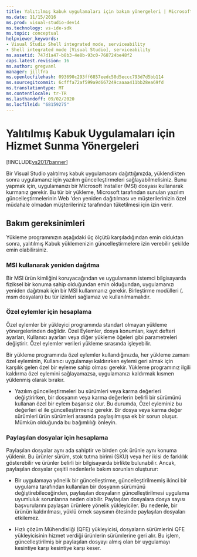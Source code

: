 ```yaml
---
title: Yalıtılmış kabuk uygulamaları için bakım yönergeleri | Microsoft Docs
ms.date: 11/15/2016
ms.prod: visual-studio-dev14
ms.technology: vs-ide-sdk
ms.topic: conceptual
helpviewer_keywords:
- Visual Studio Shell integrated mode, serviceability
- Shell integrated mode [Visual Studio], serviceability
ms.assetid: 747d1a47-b8b3-4e8b-93c0-768724be48f2
caps.latest.revision: 16
ms.author: gregvanl
manager: jillfra
ms.openlocfilehash: 093690c293ff6857eedc50d5eccc793d7d5bb114
ms.sourcegitcommit: 6cfffa72af599a9d667249caaaa411bb28ea69fd
ms.translationtype: MT
ms.contentlocale: tr-TR
ms.lasthandoff: 09/02/2020
ms.locfileid: "68159275"
---
```

# <a name="servicing-guidelines-for-isolated-shell-applications"></a>Yalıtılmış Kabuk Uygulamaları için Hizmet Sunma Yönergeleri
[!INCLUDE[vs2017banner](../includes/vs2017banner.md)]

Bir Visual Studio yalıtılmış kabuk uygulamasını dağıttığınızda, yüklendikten sonra uygulamanız için yazılım güncelleştirmeleri sağlayabilmelisiniz. Bunu yapmak için, uygulamanızı bir Microsoft Installer (MSI) dosyası kullanarak kurmanız gerekir. Bu tür bir yükleme, Microsoft tarafından sunulan yazılım güncelleştirmelerinin Web 'den yeniden dağıtılması ve müşterilerinizin özel müdahale olmadan müşterileriniz tarafından tüketilmesi için izin verir.  
  
## <a name="servicing-requirements"></a>Bakım gereksinimleri  
 Yükleme programınızın aşağıdaki üç ölçütü karşıladığından emin olduktan sonra, yalıtılmış Kabuk yüklemenizin güncelleştirmelere izin verebilir şekilde emin olabilirsiniz.  
  
### <a name="redistribute-by-using-an-msi"></a>MSI kullanarak yeniden dağıtma  
 Bir MSI ürün kimliğini koruyacağından ve uygulamanın istemci bilgisayarda fiziksel bir konuma sahip olduğundan emin olduğundan, uygulamanızı yeniden dağıtmak için bir MSI kullanmanız gerekir. Birleştirme modülleri (. msm dosyaları) bu tür izinleri sağlamaz ve kullanılmamalıdır.  
  
### <a name="accounting-for-custom-actions"></a>Özel eylemler için hesaplama  
 Özel eylemler bir yükleyici programında standart olmayan yükleme yönergelerinden değildir. Özel Eylemler, dosya konumları, kayıt defteri ayarları, Kullanıcı ayarları veya diğer yükleme öğeleri gibi parametreleri değiştirir. Özel eylemler verileri yükleme sırasında işleyebilir.  
  
 Bir yükleme programında özel eylemler kullandığınızda, her yükleme zamanı özel eyleminin, Kullanıcı uygulamayı kaldırırken eylemi geri almak için karşılık gelen özel bir eyleme sahip olması gerekir. Yükleme programınız ilgili kaldırma özel eylemini sağlayamazsa, uygulamanızı kaldırmak kısmen yüklenmiş olarak bırakır.  
  
- Yazılım güncelleştirmeleri bu sürümleri veya karma değerleri değiştirirken, bir dosyanın veya karma değerlerin belirli bir sürümünü kullanan özel bir eylem başarısız olur. Bu durumda, Özel eyleminiz bu değerleri el ile güncelleştirmeniz gerekir. Bir dosya veya karma değer sürümleri ürün sürümleri arasında paylaşılmışsa ek bir sorun oluşur. Mümkün olduğunda bu bağımlılığı önleyin.  
  
### <a name="accounting-for-shared-files"></a>Paylaşılan dosyalar için hesaplama  
 Paylaşılan dosyalar aynı ada sahiptir ve birden çok ürünle aynı konuma yüklenir. Bu ürünler sürüm, stok tutma birimi (SKU) veya her ikisi de farklılık gösterebilir ve ürünler belirli bir bilgisayarda birlikte bulunabilir. Ancak, paylaşılan dosyalar çeşitli nedenlerle bakım sorunları oluşturur:  
  
- Bir uygulamaya yönelik bir güncelleştirme, güncelleştirilmemiş ikinci bir uygulama tarafından kullanılan bir dosyanın sürümünü değiştirebileceğinden, paylaşılan dosyaların güncelleştirilmesi uygulama uyumluluk sorunlarına neden olabilir. Paylaşılan dosyalara dosya sayısı başvurularını paylaşan ürünlere yönelik yükleyiciler. Bu nedenle, bir ürünün kaldırılması, yüklü örnek sayısının ötesinde paylaşılan dosyaları etkilemez.  
  
- Hızlı çözüm Mühendisliği (QFE) yükleyicisi, dosyaların sürümlerini QFE yükleyicisinin hizmet verdiği ürünlerin sürümlerine geri alır. Bu işlem, güncelleştirilmiş bir paylaşılan dosyayı almış olan bir uygulamayı kesintiye karşı kesintiye karşı keser.
